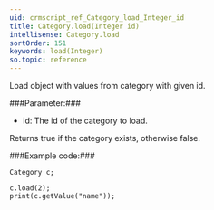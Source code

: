 ```yaml
---
uid: crmscript_ref_Category_load_Integer_id
title: Category.load(Integer id)
intellisense: Category.load
sortOrder: 151
keywords: load(Integer)
so.topic: reference
---
```


Load object with values from category with given id.



###Parameter:###


 - id: The id of the category to load.


Returns true if the category exists, otherwise false.



###Example code:###


    Category c;
    
    c.load(2);
    print(c.getValue("name"));


